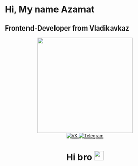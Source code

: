 <html lang="en">
<head>
    <meta charset="UTF-8">
    <meta name="viewport" content="width=device-width, initial-scale=1.0">
    <h1>Hi, My name Azamat</h1>
    <link rel="stylesheet" href="styles.css">
</head>
<body>

<div class="header">
    <h2>Frontend-Developer from Vladikavkaz</h2>
</div>

<div id="header" align="center">
  <img src="https://media2.giphy.com/media/v1.Y2lkPTc5MGI3NjExazNnNGZmenl6cTYyYWc5d2gzamVvYjJjczEwNDZ3aGR6dmMxaHRmMyZlcD12MV9pbnRlcm5hbF9naWZfYnlfaWQmY3Q9cw/H3JHrs7JC6duvenDW8/giphy.gif" width="300"/>
</div>

<div id="badges" align="center">
    <a href="https://vk.com/kesaev1">
  <img src="https://img.shields.io/badge/VK-blue?style=for-the-badge&logo=VK&logoColor=white" alt="VK"/>
    </a>
    <a href="https://t.me/a_kesss">
  <img src="https://img.shields.io/badge/Telegram-blue?style=for-the-badge&logo=Telegram&logoColor=white" alt="Telegram"/>
    </a>
</div>
<div id="badges" align="center">
<img src="https://komarev.com/ghpvc/?username=a-kesss&style=flat-square&color=blue" alt="" align="center"/>
</div>
<h1 align="center">
  Hi bro
  <img src="https://media.giphy.com/media/hvRJCLFzcasrR4ia7z/giphy.gif" width="30px"/>
</h1>

</body>
</html>
